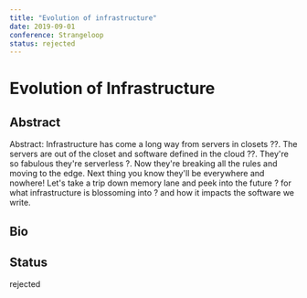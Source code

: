 ```yaml
---
title: "Evolution of infrastructure"
date: 2019-09-01
conference: Strangeloop
status: rejected
---
```

# Evolution of Infrastructure

## Abstract
Abstract: Infrastructure has come a long way from servers in closets ??. The servers are out of the closet and software defined in the cloud ??. They're so fabulous they're serverless ?. Now they're breaking all the rules and moving to the edge. Next thing you know they'll be everywhere and nowhere! Let's take a trip down memory lane and peek into the future ? for what infrastructure is blossoming into ? and how it impacts the software we write.

## Bio


## Status
rejected
